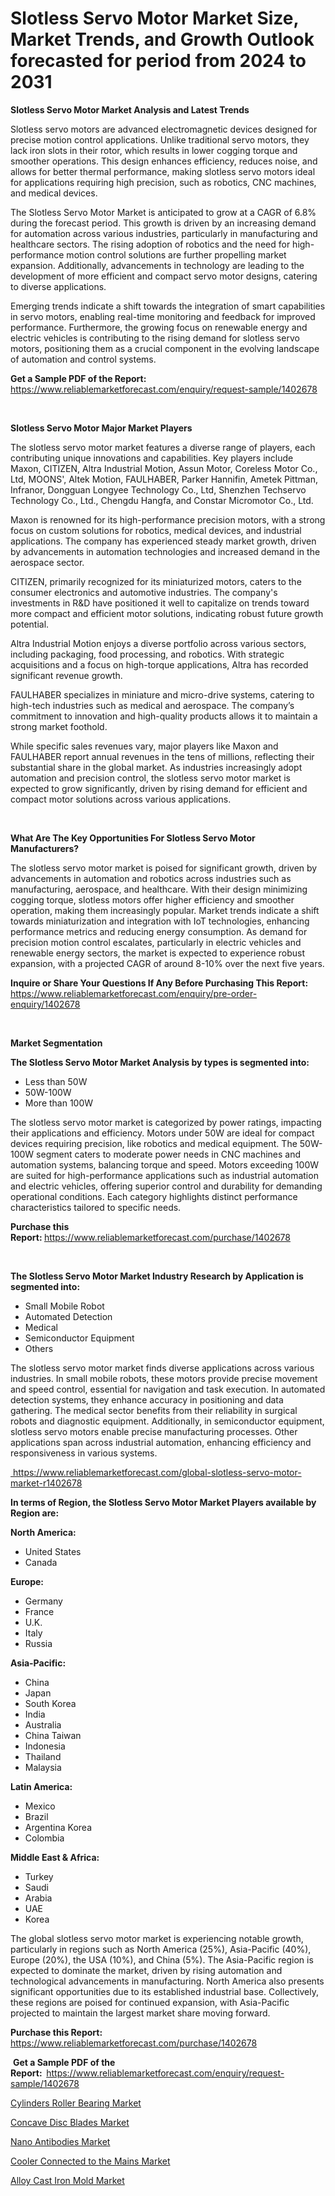 <p><h1>Slotless Servo Motor Market Size, Market Trends, and Growth Outlook forecasted for period from 2024 to 2031</h1></p><p><strong>Slotless Servo Motor Market Analysis and Latest Trends</strong></p>
<p><p>Slotless servo motors are advanced electromagnetic devices designed for precise motion control applications. Unlike traditional servo motors, they lack iron slots in their rotor, which results in lower cogging torque and smoother operations. This design enhances efficiency, reduces noise, and allows for better thermal performance, making slotless servo motors ideal for applications requiring high precision, such as robotics, CNC machines, and medical devices.</p><p>The Slotless Servo Motor Market is anticipated to grow at a CAGR of 6.8% during the forecast period. This growth is driven by an increasing demand for automation across various industries, particularly in manufacturing and healthcare sectors. The rising adoption of robotics and the need for high-performance motion control solutions are further propelling market expansion. Additionally, advancements in technology are leading to the development of more efficient and compact servo motor designs, catering to diverse applications. </p><p>Emerging trends indicate a shift towards the integration of smart capabilities in servo motors, enabling real-time monitoring and feedback for improved performance. Furthermore, the growing focus on renewable energy and electric vehicles is contributing to the rising demand for slotless servo motors, positioning them as a crucial component in the evolving landscape of automation and control systems.</p></p>
<p><strong>Get a Sample PDF of the Report:&nbsp;</strong> <a href="https://www.reliablemarketforecast.com/enquiry/request-sample/1402678?utm_campaign=1755&utm_medium=2&utm_source=Github&utm_content=ia&utm_term=23102024&utm_id=slotless-servo-motor">https://www.reliablemarketforecast.com/enquiry/request-sample/1402678</a></p>
<p>&nbsp;</p>
<p><strong>Slotless Servo Motor Major Market Players</strong></p>
<p><p>The slotless servo motor market features a diverse range of players, each contributing unique innovations and capabilities. Key players include Maxon, CITIZEN, Altra Industrial Motion, Assun Motor, Coreless Motor Co., Ltd, MOONS', Altek Motion, FAULHABER, Parker Hannifin, Ametek Pittman, Infranor, Dongguan Longyee Technology Co., Ltd, Shenzhen Techservo Technology Co., Ltd., Chengdu Hangfa, and Constar Micromotor Co., Ltd.</p><p>Maxon is renowned for its high-performance precision motors, with a strong focus on custom solutions for robotics, medical devices, and industrial applications. The company has experienced steady market growth, driven by advancements in automation technologies and increased demand in the aerospace sector.</p><p>CITIZEN, primarily recognized for its miniaturized motors, caters to the consumer electronics and automotive industries. The company's investments in R&D have positioned it well to capitalize on trends toward more compact and efficient motor solutions, indicating robust future growth potential.</p><p>Altra Industrial Motion enjoys a diverse portfolio across various sectors, including packaging, food processing, and robotics. With strategic acquisitions and a focus on high-torque applications, Altra has recorded significant revenue growth.</p><p>FAULHABER specializes in miniature and micro-drive systems, catering to high-tech industries such as medical and aerospace. The company’s commitment to innovation and high-quality products allows it to maintain a strong market foothold.</p><p>While specific sales revenues vary, major players like Maxon and FAULHABER report annual revenues in the tens of millions, reflecting their substantial share in the global market. As industries increasingly adopt automation and precision control, the slotless servo motor market is expected to grow significantly, driven by rising demand for efficient and compact motor solutions across various applications.</p></p>
<p>&nbsp;</p>
<p><strong>What Are The Key Opportunities For Slotless Servo Motor Manufacturers?</strong></p>
<p><p>The slotless servo motor market is poised for significant growth, driven by advancements in automation and robotics across industries such as manufacturing, aerospace, and healthcare. With their design minimizing cogging torque, slotless motors offer higher efficiency and smoother operation, making them increasingly popular. Market trends indicate a shift towards miniaturization and integration with IoT technologies, enhancing performance metrics and reducing energy consumption. As demand for precision motion control escalates, particularly in electric vehicles and renewable energy sectors, the market is expected to experience robust expansion, with a projected CAGR of around 8-10% over the next five years.</p></p>
<p><strong>Inquire or Share Your Questions If Any Before Purchasing This Report:</strong> <a href="https://www.reliablemarketforecast.com/enquiry/pre-order-enquiry/1402678?utm_campaign=1755&utm_medium=2&utm_source=Github&utm_content=ia&utm_term=23102024&utm_id=slotless-servo-motor">https://www.reliablemarketforecast.com/enquiry/pre-order-enquiry/1402678</a></p>
<p>&nbsp;</p>
<p><strong>Market Segmentation</strong></p>
<p><strong>The Slotless Servo Motor Market Analysis by types is segmented into:</strong></p>
<p><ul><li>Less than 50W</li><li>50W-100W</li><li>More than 100W</li></ul></p>
<p><p>The slotless servo motor market is categorized by power ratings, impacting their applications and efficiency. Motors under 50W are ideal for compact devices requiring precision, like robotics and medical equipment. The 50W-100W segment caters to moderate power needs in CNC machines and automation systems, balancing torque and speed. Motors exceeding 100W are suited for high-performance applications such as industrial automation and electric vehicles, offering superior control and durability for demanding operational conditions. Each category highlights distinct performance characteristics tailored to specific needs.</p></p>
<p><strong>Purchase this Report:&nbsp;</strong><a href="https://www.reliablemarketforecast.com/purchase/1402678?utm_campaign=1755&utm_medium=2&utm_source=Github&utm_content=ia&utm_term=23102024&utm_id=slotless-servo-motor">https://www.reliablemarketforecast.com/purchase/1402678</a></p>
<p>&nbsp;</p>
<p><strong>The Slotless Servo Motor Market Industry Research by Application is segmented into:</strong></p>
<p><ul><li>Small Mobile Robot</li><li>Automated Detection</li><li>Medical</li><li>Semiconductor Equipment</li><li>Others</li></ul></p>
<p><p>The slotless servo motor market finds diverse applications across various industries. In small mobile robots, these motors provide precise movement and speed control, essential for navigation and task execution. In automated detection systems, they enhance accuracy in positioning and data gathering. The medical sector benefits from their reliability in surgical robots and diagnostic equipment. Additionally, in semiconductor equipment, slotless servo motors enable precise manufacturing processes. Other applications span across industrial automation, enhancing efficiency and responsiveness in various systems.</p></p>
<p><a href="https://www.reliablemarketforecast.com/global-slotless-servo-motor-market-r1402678?utm_campaign=1755&utm_medium=2&utm_source=Github&utm_content=ia&utm_term=23102024&utm_id=slotless-servo-motor">&nbsp;https://www.reliablemarketforecast.com/global-slotless-servo-motor-market-r1402678</a></p>
<p><strong>In terms of Region, the Slotless Servo Motor Market Players available by Region are:</strong></p>
<p>
    <p> <strong> North America: </strong>
        <ul>
            <li>United States</li>
            <li>Canada</li>
        </ul>
        </p> 
    <p> <strong> Europe: </strong>
        <ul>
            <li>Germany</li>
            <li>France</li>
            <li>U.K.</li>
            <li>Italy</li>
            <li>Russia</li>
        </ul>
        </p> 
    <p> <strong> Asia-Pacific: </strong>
        <ul>
            <li>China</li>
            <li>Japan</li>
            <li>South Korea</li>
            <li>India</li>
            <li>Australia</li>
            <li>China Taiwan</li>
            <li>Indonesia</li>
            <li>Thailand</li>
            <li>Malaysia</li>
        </ul>
        </p> 
    <p> <strong> Latin America: </strong>
        <ul>
            <li>Mexico</li>
            <li>Brazil</li>
            <li>Argentina Korea</li>
            <li>Colombia</li>
        </ul>
        </p> 
    <p> <strong> Middle East & Africa: </strong>
        <ul>
            <li>Turkey</li>
            <li>Saudi</li>
            <li>Arabia</li>
            <li>UAE</li>
            <li>Korea</li>
        </ul>
    </p>
    </p>
<p><p>The global slotless servo motor market is experiencing notable growth, particularly in regions such as North America (25%), Asia-Pacific (40%), Europe (20%), the USA (10%), and China (5%). The Asia-Pacific region is expected to dominate the market, driven by rising automation and technological advancements in manufacturing. North America also presents significant opportunities due to its established industrial base. Collectively, these regions are poised for continued expansion, with Asia-Pacific projected to maintain the largest market share moving forward.</p></p>
<p><strong>Purchase this Report: </strong><a href="https://www.reliablemarketforecast.com/purchase/1402678?utm_campaign=1755&utm_medium=2&utm_source=Github&utm_content=ia&utm_term=23102024&utm_id=slotless-servo-motor">https://www.reliablemarketforecast.com/purchase/1402678</a></p>
<p>&nbsp;<strong>Get a Sample PDF of the Report:&nbsp;&nbsp;</strong><a href="https://www.reliablemarketforecast.com/enquiry/request-sample/1402678?utm_campaign=1755&utm_medium=2&utm_source=Github&utm_content=ia&utm_term=23102024&utm_id=slotless-servo-motor">https://www.reliablemarketforecast.com/enquiry/request-sample/1402678</a></p>
<p><strong></strong></p>
<p><p><a href="https://www.linkedin.com/pulse/disruption-innovation-cylinders-roller-bearing-industry-market-prfvf?utm_campaign=1755&utm_medium=2&utm_source=Github&utm_content=ia&utm_term=23102024&utm_id=slotless-servo-motor">Cylinders Roller Bearing Market</a></p><p><a href="https://www.linkedin.com/pulse/concave-disc-blades-market-research-report-exploring-size-revenue-oxhtf?utm_campaign=1755&utm_medium=2&utm_source=Github&utm_content=ia&utm_term=23102024&utm_id=slotless-servo-motor">Concave Disc Blades Market</a></p><p><a href="https://github.com/JudyWalsh475/Market-Research-Report-List-1/blob/main/nano-antibodies-market.md?utm_campaign=1755&utm_medium=2&utm_source=Github&utm_content=ia&utm_term=23102024&utm_id=slotless-servo-motor">Nano Antibodies Market</a></p><p><a href="https://www.linkedin.com/pulse/cooler-connected-mains-market-size-share-growth-analysis-cpegf?utm_campaign=1755&utm_medium=2&utm_source=Github&utm_content=ia&utm_term=23102024&utm_id=slotless-servo-motor">Cooler Connected to the Mains Market</a></p><p><a href="https://www.linkedin.com/pulse/consumer-behavior-shifts-alloy-cast-iron-mold-market-demand-analysis-pokpf?utm_campaign=1755&utm_medium=2&utm_source=Github&utm_content=ia&utm_term=23102024&utm_id=slotless-servo-motor">Alloy Cast Iron Mold Market</a></p></p>